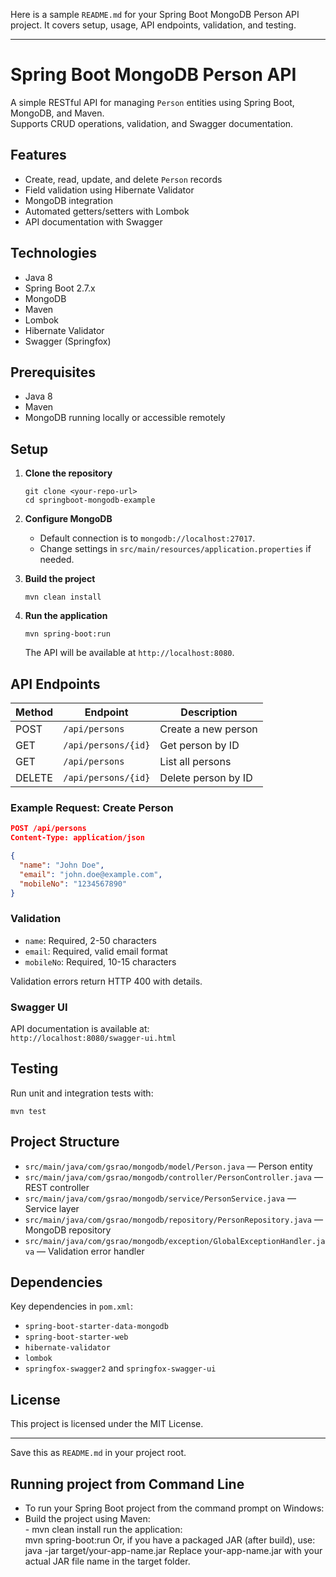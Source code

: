 Here is a sample `README.md` for your Spring Boot MongoDB Person API project. It covers setup, usage, API endpoints, validation, and testing.

---

# Spring Boot MongoDB Person API

A simple RESTful API for managing `Person` entities using Spring Boot, MongoDB, and Maven.  
Supports CRUD operations, validation, and Swagger documentation.

## Features

- Create, read, update, and delete `Person` records
- Field validation using Hibernate Validator
- MongoDB integration
- Automated getters/setters with Lombok
- API documentation with Swagger

## Technologies

- Java 8
- Spring Boot 2.7.x
- MongoDB
- Maven
- Lombok
- Hibernate Validator
- Swagger (Springfox)

## Prerequisites

- Java 8
- Maven
- MongoDB running locally or accessible remotely

## Setup

1. **Clone the repository**
   ```
   git clone <your-repo-url>
   cd springboot-mongodb-example
   ```

2. **Configure MongoDB**
    - Default connection is to `mongodb://localhost:27017`.
    - Change settings in `src/main/resources/application.properties` if needed.

3. **Build the project**
   ```
   mvn clean install
   ```

4. **Run the application**
   ```
   mvn spring-boot:run
   ```
   The API will be available at `http://localhost:8080`.

## API Endpoints

| Method | Endpoint              | Description                |
|--------|----------------------|----------------------------|
| POST   | `/api/persons`       | Create a new person        |
| GET    | `/api/persons/{id}`  | Get person by ID           |
| GET    | `/api/persons`       | List all persons           |
| DELETE | `/api/persons/{id}`  | Delete person by ID        |

### Example Request: Create Person

```json
POST /api/persons
Content-Type: application/json

{
  "name": "John Doe",
  "email": "john.doe@example.com",
  "mobileNo": "1234567890"
}
```

### Validation

- `name`: Required, 2-50 characters
- `email`: Required, valid email format
- `mobileNo`: Required, 10-15 characters

Validation errors return HTTP 400 with details.

### Swagger UI

API documentation is available at:  
`http://localhost:8080/swagger-ui.html`

## Testing

Run unit and integration tests with:
```
mvn test
```

## Project Structure

- `src/main/java/com/gsrao/mongodb/model/Person.java` — Person entity
- `src/main/java/com/gsrao/mongodb/controller/PersonController.java` — REST controller
- `src/main/java/com/gsrao/mongodb/service/PersonService.java` — Service layer
- `src/main/java/com/gsrao/mongodb/repository/PersonRepository.java` — MongoDB repository
- `src/main/java/com/gsrao/mongodb/exception/GlobalExceptionHandler.java` — Validation error handler

## Dependencies

Key dependencies in `pom.xml`:
- `spring-boot-starter-data-mongodb`
- `spring-boot-starter-web`
- `hibernate-validator`
- `lombok`
- `springfox-swagger2` and `springfox-swagger-ui`

## License

This project is licensed under the MIT License.

---

Save this as `README.md` in your project root.

## Running project from Command Line
-  To run your Spring Boot project from the command prompt on Windows:  
  -  Build the project using Maven:  
    - mvn clean install
run the application:  
      mvn spring-boot:run
      Or, if you have a packaged JAR (after build), use:  
      java -jar target/your-app-name.jar
      Replace your-app-name.jar with your actual JAR file name in the target folder.